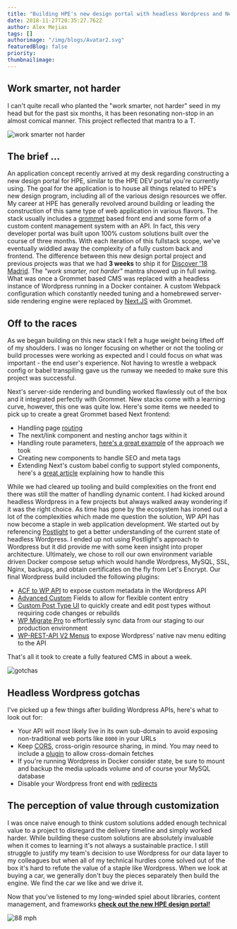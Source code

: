 ```yaml
---
title: "Building HPE's new design portal with headless Wordpress and Next.JS"
date: 2018-11-27T20:35:27.762Z
author: Alex Mejias 
tags: []
authorimage: "/img/blogs/Avatar2.svg"
featuredBlog: false
priority:
thumbnailimage:
---
```

## Work smarter, not harder
I can't quite recall who planted the "work smarter, not harder" seed in my head but for the past six months, it has been resonating non-stop in an almost comical manner. This project reflected that mantra to a T.

![work smarter not harder](https://media.giphy.com/media/SSw1KX5otdqPm/source.gif)

## The brief ... 
An application concept recently arrived at my desk regarding constructing a new design portal for HPE, similar to the HPE DEV portal you're currently using. The goal for the application is to house all things related to HPE's new design program, including all of the various design resources we offer. My career at HPE has generally revolved around building or leading the construction of this same type of web application in various flavors. The stack usually includes a [grommet](https://v2.grommet.io/) based front end and some form of a custom content management system with an API. In fact, this very developer portal was built upon 100% custom solutions built over the course of three months. With each iteration of this fullstack scope, we've eventually widdled away the complexity of a fully custom back and frontend. The difference between this new design portal project and previous projects was that we had **3 weeks** to ship it for [Discover '18 Madrid](https://www.hpe.com/events/discover/). The *"work smarter, not harder"* mantra showed up in full swing. What was once a Grommet based CMS was replaced with a headless instance of Wordpress running in a Docker container. A custom Webpack configuration which constantly needed tuning and a homebrewed server-side rendering engine were replaced by [Next.JS](https://nextjs.org/) with Grommet. 

## Off to the races
As we began building on this new stack I felt a huge weight being lifted off of my shoulders. I was no longer focusing on whether or not the tooling or build processes were working as expected and I could focus on what was important - the end user's experience. Not having to wrestle a webpack config or babel transpiling gave us the runway we needed to make sure this project was successful.

Next's server-side rendering and bundling worked flawlessly out of the box and it integrated perfectly with Grommet. New stacks come with a learning curve, however, this one was quite low. Here's some items we needed to pick up to create a great Grommet based Next frontend:
- Handling page [routing](https://github.com/zeit/next.js#routing)
- The next/link component and nesting anchor tags within it
- Handling route parameters, [here's a great example](https://github.com/zeit/next.js/tree/canary/examples/parameterized-routing) of the approach we took
- Creating new components to handle SEO and meta tags
- Extending Next's custom babel config to support styled components, here's a [great article](https://dev.to/aprietof/nextjs--styled-components-the-really-simple-guide----101c) explaining how to handle this

While we had cleared up tooling and build complexities on the front end there was still the matter of handling dynamic content. I had kicked around headless Wordpress in a few projects but always walked away wondering if it was the right choice. As time has gone by the ecosystem has ironed out a lot of the complexities which made me question the solution, WP API has now become a staple in web application development. We started out by referencing [Postlight](https://github.com/postlight/headless-wp-starter) to get a better understanding of the current state of headless Wordpress. I ended up not using Postlight's approach to Wordpress but it did provide me with some keen insight into proper architecture. Ultimately, we chose to roll our own environment variable driven Docker compose setup which would handle Wordpress, MySQL, SSL, Nginx, backups, and obtain certificates on the fly from Let's Encrypt. Our final Wordpress build included the following plugins:
  - [ACF to WP API](https://wordpress.org/plugins/acf-to-wp-api/) to expose custom metadata in the Wordpress API
  - [Advanced Custom](https://www.advancedcustomfields.com/) Fields to allow for flexible content entry
  - [Custom Post Type UI](https://wordpress.org/plugins/custom-post-type-ui/) to quickly create and edit post types without requiring code changes or rebuilds
  - [WP Migrate Pro](https://deliciousbrains.com/wp-migrate-db-pro/) to effortlessly sync data from our staging to our production environment
  - [WP-REST-API V2 Menus](https://wordpress.org/plugins/wp-rest-api-v2-menus/) to expose Wordpress' native nav menu editing to the API

That's all it took to create a fully featured CMS in about a week.

![gotchas](https://media.giphy.com/media/XH6MU5zmqIpAA/giphy.gif)
## Headless Wordpress gotchas
I've picked up a few things after building Wordpress APIs, here's what to look out for:
  - Your API will most likely live in its own sub-domain to avoid exposing non-traditional web ports like `8000` in your URLs
  - Keep [CORS](https://developer.mozilla.org/en-US/docs/Web/HTTP/CORS), cross-origin resource sharing, in mind. You may need to include a [plugin](https://github.com/ahmadawais/WP-REST-Allow-All-CORS) to allow cross-domain fetches
  - If you're running Wordpress in Docker consider state, be sure to mount and backup the media uploads volume and of course your MySQL database
  - Disable your Wordpress front end with [redirects](https://github.com/postlight/headless-wp-starter/blob/master/wordpress/wp-content/themes/postlight-headless-wp/index.php)

## The perception of value through customization
I was once naive enough to think custom solutions added enough technical value to a project to disregard the delivery timeline and simply worked harder. While building these custom solutions are absolutely invaluable when it comes to learning it's not always a sustainable practice. I still struggle to justify my team's decision to use Wordpress for our data layer to my colleagues but when all of my technical hurdles come solved out of the box it's hard to refute the value of a staple like Wordpress. When we look at buying a car, we generally don't buy the pieces separately then build the engine. We find the car we like and we drive it.

Now that you've listened to my long-winded spiel about libraries, content management, and frameworks **[check out the new HPE design portal!](https://hpe.design/)**

![88 mph](https://media.giphy.com/media/BRpMznCmYTiik/giphy.gif)
